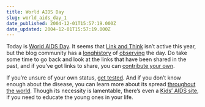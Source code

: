```yaml
---
title: World AIDS Day
slug: world_aids_day_1
date_published: 2004-12-01T15:57:19.000Z
date_updated: 2004-12-01T15:57:19.000Z
---
```


Today is [World AIDS Day](http://www.worldaidsday.org/). It seems that [Link and Think](http://www.linkandthink.org/) isn’t active this year, but the blog community has a [long](http://www.metafilter.com/dww.cfm)[history](http://www.metafilter.com/linkandthink.mefi) of [observing](http://www.metafilter.com/linkandthink2002.mefi) the day. Do take some time to go back and look at the links that have been shared in the past, and if you’ve got links to share, you can [contribute your own](http://www.metafilter.com/mefi/37370).

If you’re unsure of your own status, [get tested](http://www.knowhivaids.org/). And if you don’t know enough about the disease, you can learn more about its spread [throughout the world](http://www.unaids.org/en/default.asp). Though its necessity is lamentable, there’s even a [Kids’ AIDS site](http://www.thekidsaidssite.com/), if you need to educate the young ones in your life.
